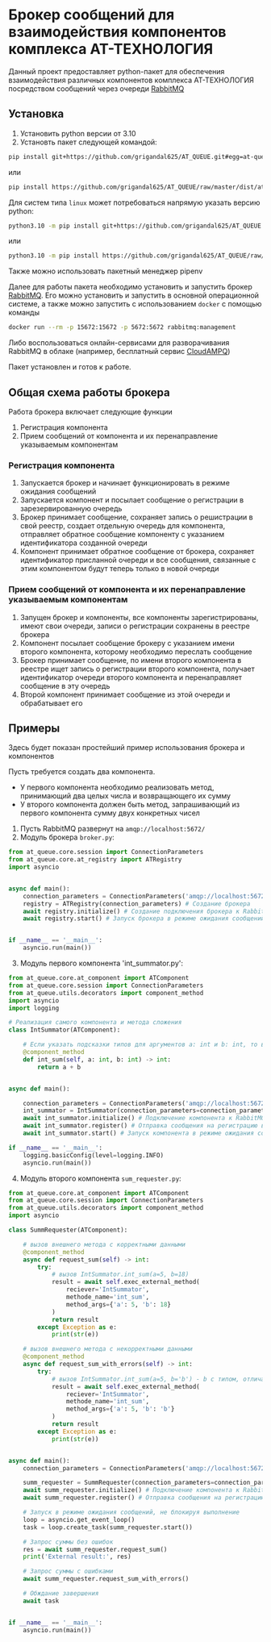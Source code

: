 # Брокер сообщений для взаимодействия компонентов комплекса АТ-ТЕХНОЛОГИЯ

Данный проект предоставляет python-пакет для обеспечения взаимодействия различных компонентов комплекса АТ-ТЕХНОЛОГИЯ посредством сообщений через очереди [RabbitMQ](https://www.rabbitmq.com/)

## Установка

1. Установить python версии от 3.10
2. Установть пакет следующей командой:

```bash
pip install git+https://github.com/grigandal625/AT_QUEUE.git#egg=at-queue
```

или

```bash
pip install https://github.com/grigandal625/AT_QUEUE/raw/master/dist/at_queue-latest-py3-none-any.whl
```

Для систем типа `linux` может потребоваться напрямую указать версию python:

```bash
python3.10 -m pip install git+https://github.com/grigandal625/AT_QUEUE.git#egg=at-queue
```

или

```bash
python3.10 -m pip install https://github.com/grigandal625/AT_QUEUE/raw/master/dist/at_queue-latest-py3-none-any.whl
```

Также можно использовать пакетный менеджер pipenv

Далее для работы пакета необходимо установить и запустить брокер [RabbitMQ](https://www.rabbitmq.com/). Его можно установить и запустить в основной операционной системе, а также можно запустить с использованием `docker` с помощью команды 

```bash
docker run --rm -p 15672:15672 -p 5672:5672 rabbitmq:management
```

Либо воспользоваться онлайн-сервисами для разворачивания RabbitMQ в облаке (например, бесплатный сервис [CloudAMPQ](https://www.cloudamqp.com/))

Пакет установлен и готов к работе.

## Общая схема работы брокера

Работа брокера включает следующие функции

1. Регистрация компонента
2. Прием сообщений от компонента и их перенаправление указываемым компонентам

### Регистрация компонента

1. Запускается брокер и начинает функционировать в режиме ожидания сообщений
2. Запускается компонент и посылает сообщение о регистрации в зарезервированную очередь
3. Брокер принимает сообщение, сохраняет запись о решистрации в свой реестр, создает отдельную очередь для компонента, отправляет обратное сообщение компоненту с указанием идентификатора созданной очереди
4. Компонент принимает обратное сообщение от брокера, сохраняет идентификатор присланной очереди и все сообщения, связанные с этим компонентом будут теперь только в новой очереди

### Прием сообщений от компонента и их перенаправление указываемым компонентам

1. Запущен брокер и компоненты, все компоненты зарегистрированы, имеют свои очереди, записи о регистрации сохранены в реестре брокера
2. Компонент посылает сообщение брокеру с указанием имени второго компонента, которому необходимо переслать сообщение
3. Брокер принимает сообщение, по имени второго компонента в реестре ищет запись о регистрации второго компонента, получает идентификатор очереди второго компонента и перенаправляет сообщение в эту очередь
4. Второй компонент принимает сообщение из этой очереди и обрабатывает его

## Примеры

Здесь будет показан простейший пример использования брокера и компонентов
 
Пусть требуется создать два компонента.

- У первого компонента необходимо реализовать метод, принимающий два целых числа и возвращающего их сумму
- У второго компонента должен быть метод, запрашивающий из первого компонента сумму двух конкретных чисел

1. Пусть RabbitMQ развернут на `amqp://localhost:5672/`
2. Модуль брокера `broker.py`:

```python
from at_queue.core.session import ConnectionParameters
from at_queue.core.at_registry import ATRegistry
import asyncio


async def main():
    connection_parameters = ConnectionParameters('amqp://localhost:5672/') # Параметры подключения к RabbitMQ
    registry = ATRegistry(connection_parameters) # Создание брокера
    await registry.initialize() # Создание подключения брокера к RabbitMQ
    await registry.start() # Запуск брокера в режиме ожидания сообщений


if __name__ == '__main__':
    asyncio.run(main())
```

3. Модуль первого компонента 'int_summator.py':

```python
from at_queue.core.at_component import ATComponent
from at_queue.core.session import ConnectionParameters
from at_queue.utils.decorators import component_method
import asyncio
import logging

# Реализация самого компонента и метода сложения
class IntSummator(ATComponent):

    # Если указать подсказки типов для аргументов a: int и b: int, то входные данные будут провалидированы компонентом на соответствие типам
    @component_method
    def int_sum(self, a: int, b: int) -> int: 
        return a + b


async def main():

    connection_parameters = ConnectionParameters('amqp://localhost:5672/') # Параметры подключения к RabbitMQ
    int_summator = IntSummator(connection_parameters=connection_parameters) # Создание компонента
    await int_summator.initialize() # Подключение компонента к RabbitMQ
    await int_summator.register() # Отправка сообщения на регистрацию в брокер
    await int_summator.start() # Запуск компонента в режиме ожидания сообщений

if __name__ == '__main__':
    logging.basicConfig(level=logging.INFO)
    asyncio.run(main())
```

4. Модуль второго компонента `sum_requester.py`:

```python
from at_queue.core.at_component import ATComponent
from at_queue.core.session import ConnectionParameters
from at_queue.utils.decorators import component_method
import asyncio

class SummRequester(ATComponent):

    # вызов внешнего метода с корректными данными
    @component_method
    async def request_sum(self) -> int:
        try:
            # вызов IntSummator.int_sum(a=5, b=18)
            result = await self.exec_external_method(
                reciever='IntSummator', 
                methode_name='int_sum', 
                method_args={'a': 5, 'b': 18}
            )
            return result
        except Exception as e:
            print(str(e))

    # вызов внешнего метода с некорректными данными
    @component_method
    async def request_sum_with_errors(self) -> int:
        try:
            # вызов IntSummator.int_sum(a=5, b='b') - b с типом, отличащимся от int
            result = await self.exec_external_method(
                reciever='IntSummator', 
                methode_name='int_sum', 
                method_args={'a': 5, 'b': 'b'}
            )
            return result
        except Exception as e:
            print(str(e))


async def main():
    connection_parameters = ConnectionParameters('amqp://localhost:5672/') # Параметры подключения к RabbitMQ

    summ_requester = SummRequester(connection_parameters=connection_parameters) # Создание компонента
    await summ_requester.initialize() # Подключение компонента к RabbitMQ
    await summ_requester.register() # Отправка сообщения на регистрацию в брокер

    # Запуск в режиме ожидания сообщений, не блокируя выполнение
    loop = asyncio.get_event_loop()
    task = loop.create_task(summ_requester.start())

    # Запрос суммы без ошибок
    res = await summ_requester.request_sum()
    print('External result:', res)

    # Запрос суммы с ошибками
    await summ_requester.request_sum_with_errors()

    # Обждание завершения
    await task


if __name__ == '__main__':
    asyncio.run(main())
```